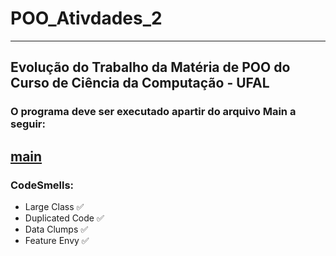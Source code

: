# POO_Ativdades_2
---
## Evolução do Trabalho da Matéria de POO do Curso de Ciência da Computação - UFAL
### O programa deve ser executado apartir do arquivo Main a seguir:  
[main](app/Main.java)
---
### CodeSmells:
- Large Class :white_check_mark:
- Duplicated Code :white_check_mark:
- Data Clumps :white_check_mark:
- Feature Envy :white_check_mark:
